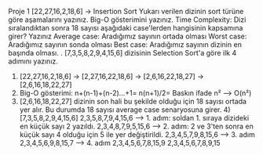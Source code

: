 Proje 1
[22,27,16,2,18,6] -> Insertion Sort
Yukarı verilen dizinin sort türüne göre aşamalarını yazınız.
Big-O gösterimini yazınız.
Time Complexity: Dizi sıralandıktan sonra 18 sayısı aşağıdaki case'lerden hangisinin kapsamına girer? Yazınız
Average case: Aradığımız sayının ortada olması
Worst case: Aradığımız sayının sonda olması
Best case: Aradığımız sayının dizinin en başında olması.
.
[7,3,5,8,2,9,4,15,6] dizisinin Selection Sort'a göre ilk 4 adımını yazınız.


1) [22,27,16,2,18,6] -> [2,27,16,22,18,6] -> [2,6,16,22,18,27] -> [2,6,16,18,22,27]
2) Big-O gösterimi: n+(n-1)+(n-2)...+1= n(n+1)/2= Baskın ifade n² --> O(n²)
3) [2,6,16,18,22,27] dizinin son hali bu şekilde olduğu için 18 sayısı ortada yer alır. Bu durumda 18 sayısı average case senaryosuna girer.
4)[7,3,5,8,2,9,4,15,6] 
2,3,5,8,7,9,4,15,6 --> 1. adım: soldan 1. sıraya dizideki en küçük sayı 2 yazıldı.
2,3,4,8,7,9,5,15,6 --> 2. adım: 2 ve 3'ten sonra en küçük sayı 4 olduğu için 5 ile yer değiştirildi.
2,3,4,5,7,9,8,15,6 --> 3. adım
2,3,4,5,6,9,8,15,7 --> 4. adım
2,3,4,5,6,7,8,15,9
2,3,4,5,6,7,8,9,15
